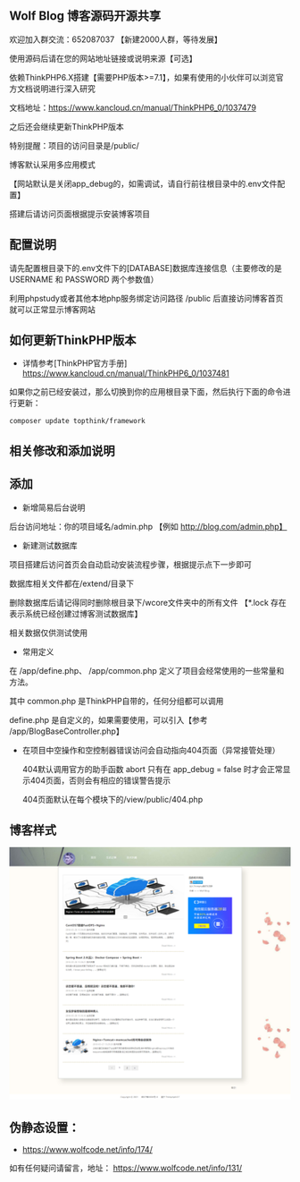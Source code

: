 ## Wolf Blog 博客源码开源共享

欢迎加入群交流：652087037 【新建2000人群，等待发展】

使用源码后请在您的网站地址链接或说明来源【可选】

依赖ThinkPHP6.X搭建【需要PHP版本>=7.1】，如果有使用的小伙伴可以浏览官方文档说明进行深入研究

文档地址：https://www.kancloud.cn/manual/ThinkPHP6_0/1037479

之后还会继续更新ThinkPHP版本

特别提醒：项目的访问目录是/public/

博客默认采用多应用模式

【网站默认是关闭app_debug的，如需调试，请自行前往根目录中的.env文件配置】

搭建后请访问页面根据提示安装博客项目

## 配置说明

请先配置根目录下的.env文件下的[DATABASE]数据库连接信息（主要修改的是 USERNAME 和 PASSWORD 两个参数值）

利用phpstudy或者其他本地php服务绑定访问路径 /public 后直接访问博客首页就可以正常显示博客网站

## 如何更新ThinkPHP版本

+ 详情参考[ThinkPHP官方手册] https://www.kancloud.cn/manual/ThinkPHP6_0/1037481

如果你之前已经安装过，那么切换到你的应用根目录下面，然后执行下面的命令进行更新：

    composer update topthink/framework

## 相关修改和添加说明

## 添加

+ 新增简易后台说明

后台访问地址：你的项目域名/admin.php 【例如 http://blog.com/admin.php】

+ 新建测试数据库

项目搭建后访问首页会自动启动安装流程步骤，根据提示点下一步即可

数据库相关文件都在/extend/目录下

删除数据库后请记得同时删除根目录下/wcore文件夹中的所有文件 【*.lock 存在表示系统已经创建过博客测试数据库】

相关数据仅供测试使用

+ 常用定义

在 /app/define.php、 /app/common.php 定义了项目会经常使用的一些常量和方法。

其中 common.php 是ThinkPHP自带的，任何分组都可以调用

define.php 是自定义的，如果需要使用，可以引入【参考 /app/BlogBaseController.php】

+ 在项目中空操作和空控制器错误访问会自动指向404页面（异常接管处理）

  404默认调用官方的助手函数 abort 只有在 app_debug = false 时才会正常显示404页面，否则会有相应的错误警告提示

  404页面默认在每个模块下的/view/public/404.php
## 博客样式

![avatar](./extend/MyBlog.png)

## 伪静态设置：

+ https://www.wolfcode.net/info/174/

如有任何疑问请留言，地址：  https://www.wolfcode.net/info/131/


